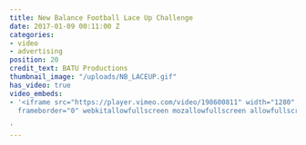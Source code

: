 ```yaml
---
title: New Balance Football Lace Up Challenge
date: 2017-01-09 00:11:00 Z
categories:
- video
- advertising
position: 20
credit_text: BATU Productions
thumbnail_image: "/uploads/NB_LACEUP.gif"
has_video: true
video_embeds:
- '<iframe src="https://player.vimeo.com/video/198600811" width="1280" height="720"
  frameborder="0" webkitallowfullscreen mozallowfullscreen allowfullscreen></iframe>

'
---
```


